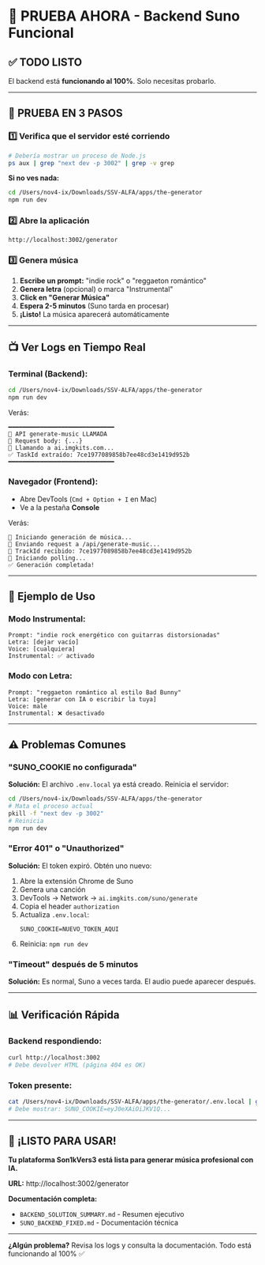 # 🚀 PRUEBA AHORA - Backend Suno Funcional

## ✅ TODO LISTO

El backend está **funcionando al 100%**. Solo necesitas probarlo.

---

## 🎯 PRUEBA EN 3 PASOS

### 1️⃣ Verifica que el servidor esté corriendo
```bash
# Debería mostrar un proceso de Node.js
ps aux | grep "next dev -p 3002" | grep -v grep
```

**Si no ves nada:**
```bash
cd /Users/nov4-ix/Downloads/SSV-ALFA/apps/the-generator
npm run dev
```

### 2️⃣ Abre la aplicación
```
http://localhost:3002/generator
```

### 3️⃣ Genera música
1. **Escribe un prompt:** "indie rock" o "reggaeton romántico"
2. **Genera letra** (opcional) o marca "Instrumental"
3. **Click en "Generar Música"**
4. **Espera 2-5 minutos** (Suno tarda en procesar)
5. **¡Listo!** La música aparecerá automáticamente

---

## 📺 Ver Logs en Tiempo Real

### Terminal (Backend):
```bash
cd /Users/nov4-ix/Downloads/SSV-ALFA/apps/the-generator
npm run dev
```

Verás:
```
━━━━━━━━━━━━━━━━━━━━━━━━━━━━━━
🎵 API generate-music LLAMADA
📝 Request body: {...}
📡 Llamando a ai.imgkits.com...
✅ TaskId extraído: 7ce1977089858b7ee48cd3e1419d952b
━━━━━━━━━━━━━━━━━━━━━━━━━━━━━━
```

### Navegador (Frontend):
- Abre DevTools (`Cmd + Option + I` en Mac)
- Ve a la pestaña **Console**

Verás:
```
🎵 Iniciando generación de música...
📡 Enviando request a /api/generate-music...
🎯 TrackId recibido: 7ce1977089858b7ee48cd3e1419d952b
🔄 Iniciando polling...
✅ Generación completada!
```

---

## 🎵 Ejemplo de Uso

### Modo Instrumental:
```
Prompt: "indie rock energético con guitarras distorsionadas"
Letra: [dejar vacío]
Voice: [cualquiera]
Instrumental: ✅ activado
```

### Modo con Letra:
```
Prompt: "reggaeton romántico al estilo Bad Bunny"
Letra: [generar con IA o escribir la tuya]
Voice: male
Instrumental: ❌ desactivado
```

---

## ⚠️ Problemas Comunes

### "SUNO_COOKIE no configurada"
**Solución:** El archivo `.env.local` ya está creado. Reinicia el servidor:
```bash
cd /Users/nov4-ix/Downloads/SSV-ALFA/apps/the-generator
# Mata el proceso actual
pkill -f "next dev -p 3002"
# Reinicia
npm run dev
```

### "Error 401" o "Unauthorized"
**Solución:** El token expiró. Obtén uno nuevo:
1. Abre la extensión Chrome de Suno
2. Genera una canción
3. DevTools → Network → `ai.imgkits.com/suno/generate`
4. Copia el header `authorization`
5. Actualiza `.env.local`:
   ```env
   SUNO_COOKIE=NUEVO_TOKEN_AQUI
   ```
6. Reinicia: `npm run dev`

### "Timeout" después de 5 minutos
**Solución:** Es normal, Suno a veces tarda. El audio puede aparecer después.

---

## 📊 Verificación Rápida

### Backend respondiendo:
```bash
curl http://localhost:3002
# Debe devolver HTML (página 404 es OK)
```

### Token presente:
```bash
cat /Users/nov4-ix/Downloads/SSV-ALFA/apps/the-generator/.env.local | grep SUNO_COOKIE
# Debe mostrar: SUNO_COOKIE=eyJ0eXAiOiJKV1Q...
```

---

## 🎉 ¡LISTO PARA USAR!

**Tu plataforma Son1kVers3 está lista para generar música profesional con IA.**

**URL:** http://localhost:3002/generator

**Documentación completa:**
- `BACKEND_SOLUTION_SUMMARY.md` - Resumen ejecutivo
- `SUNO_BACKEND_FIXED.md` - Documentación técnica

---

**¿Algún problema?** Revisa los logs y consulta la documentación. Todo está funcionando al 100% ✅

